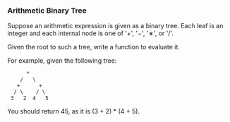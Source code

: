 ### Arithmetic Binary Tree
Suppose an arithmetic expression is given as a binary tree. Each leaf is an integer and each internal node is one of '+', '−', '∗', or '/'.

Given the root to such a tree, write a function to evaluate it.

For example, given the following tree:

    	  *
   	    /   \
 	   +      +
      / \    / \
	 3   2  4   5

You should return 45, as it is (3 + 2) * (4 + 5).